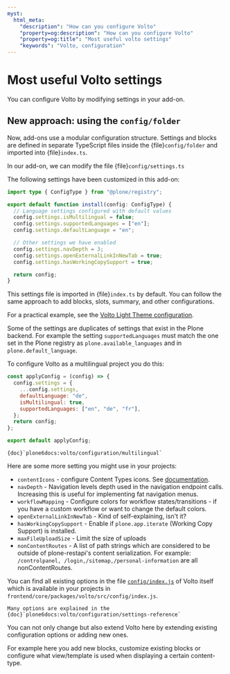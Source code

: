 ```yaml
---
myst:
  html_meta:
    "description": "How can you configure Volto"
    "property=og:description": "How can you configure Volto"
    "property=og:title": "Most useful volto settings"
    "keywords": "Volto, configuration"
---
```


# Most useful Volto settings

You can configure Volto by modifying settings in your add-on.

## New approach: using the `config/folder`

Now, add-ons use a modular configuration structure.
Settings and blocks are defined in separate TypeScript files inside the {file}`config/folder` and imported into {file}`index.ts`.

In our add-on, we can modify the file {file}`config/settings.ts`

The following settings have been customized in this add-on:

```ts
import type { ConfigType } from "@plone/registry";

export default function install(config: ConfigType) {
  // Language settings configured with default values
  config.settings.isMultilingual = false;
  config.settings.supportedLanguages = ["en"];
  config.settings.defaultLanguage = "en";

  // Other settings we have enabled
  config.settings.navDepth = 3;
  config.settings.openExternalLinkInNewTab = true;
  config.settings.hasWorkingCopySupport = true;

  return config;
}
```
This settings file is imported in {file}`index.ts` by default.
You can follow the same approach to add blocks, slots, summary, and other configurations.

For a practical example, see the [Volto Light Theme configuration](https://github.com/kitconcept/volto-light-theme/blob/main/frontend/packages/volto-light-theme/src/index.ts#L79).

Some of the settings are duplicates of settings that exist in the Plone backend.
For example the setting `supportedLanguages` must match the one set in the Plone registry as `plone.available_languages` and in `plone.default_language`.

To configure Volto as a multilingual project you do this:

```js
const applyConfig = (config) => {
  config.settings = {
    ...config.settings,
    defaultLanguage: "de",
    isMultilingual: true,
    supportedLanguages: ["en", "de", "fr"],
  };
  return config;
};

export default applyConfig;
```

```{seealso}
{doc}`plone6docs:volto/configuration/multilingual`
```

Here are some more setting you might use in your projects:

- `contentIcons` - configure Content Types icons. See [documentation](https://github.com/plone/volto/blob/c72f17d3cb5002548d2c6d74b4498618b937e38a/packages/volto/src/config/index.js#L61).
- `navDepth` - Navigation levels depth used in the navigation endpoint calls. Increasing this is useful for implementing fat navigation menus.
- `workflowMapping` - Configure colors for workflow states/transitions - if you have a custom workflow or want to change the default colors.
- `openExternalLinkInNewTab` - Kind of self-explaining, isn't it?
- `hasWorkingCopySupport` - Enable if `plone.app.iterate` (Working Copy Support) is installed.
- `maxFileUploadSize` - Limit the size of uploads
- `nonContentRoutes` - A list of path strings which are considered to be outside of plone-restapi's content serialization. For example: `/controlpanel, /login,/sitemap,/personal-information` are all nonContentRoutes.

You can find all existing options in the file [`config/index.js`](https://github.com/plone/volto/blob/main/packages/volto/src/config/index.js#L73) of Volto itself which is available in your projects in `frontend/core/packages/volto/src/config/index.js`.

```{seealso}
Many options are explained in the {doc}`plone6docs:volto/configuration/settings-reference`
```

You can not only change but also extend Volto here by extending existing configuration options or adding new ones.

For example here you add new blocks, customize existing blocks or configure what view/template is used when displaying a certain content-type.
